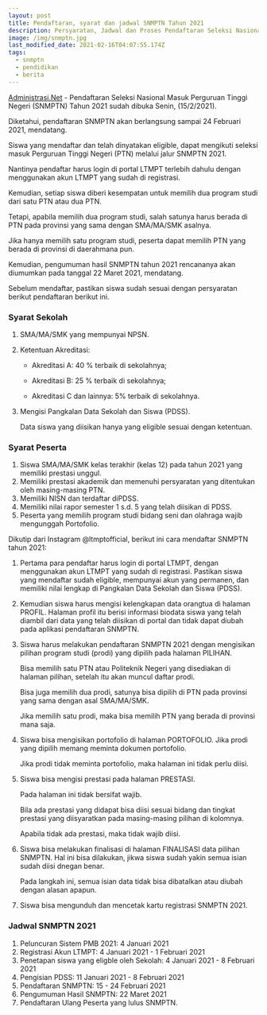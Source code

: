 ```yaml
---
layout: post
title: Pendaftaran, syarat dan jadwal SNMPTN Tahun 2021
description: Persyaratan, Jadwal dan Proses Pendaftaran Seleksi Nasional Masuk Perguruan Tinggi Negeri (SNMPTN) Tahun 2021.
image: /img/snmptn.jpg
last_modified_date: 2021-02-16T04:07:55.174Z
tags:
  - snmptn
  - pendidikan
  - berita
---
```



[Administrasi.Net](https://administrasi.net "Administrasi.Net") - Pendaftaran Seleksi Nasional Masuk Perguruan Tinggi Negeri (SNMPTN) Tahun 2021 sudah dibuka Senin, (15/2/2021).

Diketahui, pendaftaran SNMPTN akan berlangsung sampai 24 Februari 2021, mendatang.

Siswa yang mendaftar dan telah dinyatakan eligible, dapat mengikuti seleksi masuk Perguruan Tinggi Negeri (PTN) melalui jalur SNMPTN 2021.

Nantinya pendaftar harus login di portal LTMPT terlebih dahulu dengan menggunakan akun LTMPT yang sudah di registrasi.

Kemudian, setiap siswa diberi kesempatan untuk memilih dua program studi dari satu PTN atau dua PTN.

Tetapi, apabila memilih dua program studi, salah satunya harus berada di PTN pada provinsi yang sama dengan SMA/MA/SMK asalnya.

Jika hanya memilih satu program studi, peserta dapat memilih PTN yang berada di provinsi di daerahmana pun.

Kemudian, pengumuman hasil SNMPTN tahun 2021 rencananya akan diumumkan pada tanggal 22 Maret 2021, mendatang.

Sebelum mendaftar, pastikan siswa sudah sesuai dengan persyaratan berikut pendaftaran berikut ini.

### Syarat Sekolah

1. 	SMA/MA/SMK yang mempunyai NPSN.
2. 	Ketentuan Akreditasi:
	- Akreditasi A: 40 % terbaik di sekolahnya;

	- Akreditasi B: 25 % terbaik di sekolahnya;

	- Akreditasi C dan lainnya: 5% terbaik di sekolahnya.

3. 	Mengisi Pangkalan Data Sekolah dan Siswa (PDSS).

	Data siswa yang diisikan hanya yang eligible sesuai dengan ketentuan.

### Syarat Peserta

1. Siswa SMA/MA/SMK kelas terakhir (kelas 12) pada tahun 2021 yang memiliki prestasi unggul.
2. Memiliki prestasi akademik dan memenuhi persyaratan yang ditentukan oleh masing-masing PTN.
3. Memiliki NISN dan terdaftar diPDSS.
4. Memiliki nilai rapor semester 1 s.d. 5 yang telah diisikan di PDSS.
5. Peserta yang memilih program studi bidang seni dan olahraga wajib mengunggah Portofolio.

Dikutip dari Instagram @ltmptofficial, berikut ini cara mendaftar SNMPTN tahun 2021:

1. 	Pertama para pendaftar harus login di portal LTMPT, dengan menggunakan akun LTMPT yang sudah di registrasi.
	Pastikan siswa yang mendaftar sudah eligible, mempunyai akun yang permanen, dan memiliki nilai lengkap di Pangkalan Data Sekolah dan Siswa (PDSS).
2.	Kemudian siswa harus mengisi kelengkapan data orangtua di halaman PROFIL.
	Halaman profil itu berisi informasi biodata siswa yang telah diambil dari data yang telah diisikan di portal dan tidak dapat diubah pada aplikasi pendaftaran SNMPTN.
3. 	Siswa harus melakukan pendaftaran SNMPTN 2021 dengan mengisikan pilihan program studi (prodi) yang dipilih pada halaman PILIHAN.

	Bisa memilih satu PTN atau Politeknik Negeri yang disediakan di halaman pilihan, setelah itu akan muncul daftar prodi.

	Bisa juga memilih dua prodi, satunya bisa dipilih di PTN pada provinsi yang sama dengan asal SMA/MA/SMK.

	Jika memilih satu prodi, maka bisa memilih PTN yang berada di provinsi mana saja.
4. 	Siswa bisa mengisikan portofolio di halaman PORTOFOLIO.
	Jika prodi yang dipilih memang meminta dokumen portofolio.

	Jika prodi tidak meminta portofolio, maka halaman ini tidak perlu diisi.

5.	Siswa bisa mengisi prestasi pada halaman PRESTASI.

	Pada halaman ini tidak bersifat wajib.

	Bila ada prestasi yang didapat bisa diisi sesuai bidang dan tingkat prestasi yang diisyaratkan pada masing-masing pilihan di kolomnya.

	Apabila tidak ada prestasi, maka tidak wajib diisi.

6.	Siswa bisa melakukan finalisasi di halaman FINALISASI data pilihan SNMPTN. Hal ini bisa dilakukan, jikwa siswa sudah yakin semua isian sudah diisi dnegan benar.

	Pada langkah ini, semua isian data tidak bisa dibatalkan atau diubah dengan alasan apapun.

7.	Siswa bisa mengunduh dan mencetak kartu registrasi SNMPTN 2021.


### Jadwal SNMPTN 2021

1.	Peluncuran Sistem PMB 2021: 4 Januari 2021
2. 	Registrasi Akun LTMPT: 4 Januari 2021 - 1 Februari 2021
3.	Penetapan siswa yang eligble oleh Sekolah: 4 Januari 2021 - 8 Februari 2021
4.	Pengisian PDSS: 11 Januari 2021 - 8 Februari 2021
5.	Pendaftaran SNMPTN: 15 - 24 Februari 2021
6.	Pengumuman Hasil SNMPTN: 22 Maret 2021
7.	Pendaftaran Ulang Peserta yang lulus SNMPTN.


